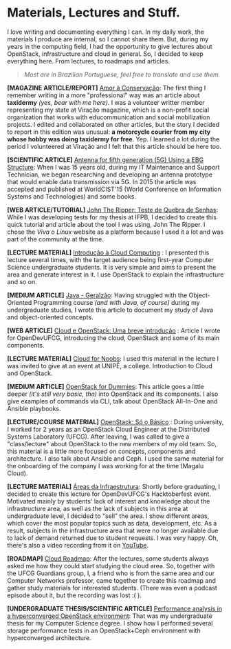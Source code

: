 # Materials, Lectures and Stuff.

I love writing and documenting everything I can. In my daily work, the materials I produce are internal, so I cannot share them. But, during my years in the computing field, I had the opportunity to give lectures about OpenStack, infrastructure and cloud in general. So, I decided to keep everything here. From lectures, to roadmaps and articles.

> *Most are in Brazilian Portuguese, feel free to translate and use them.*

**[MAGAZINE ARTICLE/REPORT]** [Amor à Conservação](https://issuu.com/viracao/docs/edicao_102): The first thing I remember writing in a more "professional" way was an article about **taxidermy** *(yes, bear with me here)*. I was a volunteer writter member representing my state at Viração magazine, which is a non-profit social organization that works with educommunication and social mobilization projects. I edited and collaborated on other articles, but the story I decided to report in this edition was unusual: **a motorcycle courier from my city whose hobby was doing taxidermy for free**. Yep. I learned a lot during the period I volunteered at Viração and I felt that this article should be here too.

**[SCIENTIFIC ARTICLE]** [Antenna for fifth generation (5G) Using a EBG Structure](https://www.researchgate.net/publication/282795759_Antenna_for_fifth_generation_5G_Using_a_EBG_Structure): When I was 15 years old, during my IT Maintenance and Support Technician, we began researching and developing an antenna prototype that would enable data transmission via 5G. In 2015 the article was accepted and published at WorldCIST'15 (World Conference on Information Systems and Technologies) and some books. 

**[WEB ARTICLE/TUTORIAL]** [John The Ripper: Teste de Quebra de Senhas](https://www.vivaolinux.com.br/artigo/John-The-Ripper-Teste-de-Quebra-de-Senhas/): While I was developing tests for my thesis at IFPB, I decided to create this quick tutorial and article about the tool I was using, John The Ripper. I chose the *Viva o Linux* website as a platform because I used it a lot and was part of the community at the time.
 
 **[LECTURE MATERIAL]** [Introdução à Cloud Computing](https://drive.google.com/file/d/1SKl1TmQ2Il2yE3O15UVCZu31dKfDqrHu/view?usp=drive_link) : I presented this lecture several times, with the target audience being first-year Computer Science undergraduate students. It is very simple and aims to present the area and generate interest in it. I use OpenStack to explain the infrastructure and so on.

**[MEDIUM ARTICLE]** [Java - Geralzão](https://medium.com/@martalaismd/java-geralz%C3%A3o-2f5951e723c6): Having struggled with the Object-Oriented Programming course *(and with Java, of course)* during my undergraduate studies, I wrote this article to document my study of Java and object-oriented concepts.

**[WEB ARTICLE]** [Cloud e OpenStack: Uma breve introdução](https://dev.to/opendevufcg/cloud-e-openstack-uma-breve-introducao-49cb) : Article I wrote for OpenDevUFCG, introducing the cloud, OpenStack and some of its main components.

**[LECTURE MATERIAL]** [Cloud for Noobs](https://drive.google.com/file/d/1KG3ZpTwDIq4NVeNyoGBOcMNxM7pLAFU-/view): I used this material in the lecture I was invited to give at an event at UNIPÊ, a college. Introduction to Cloud and OpenStack.

**[MEDIUM ARTICLE]** [OpenStack for Dummies](https://medium.com/@martalaismd/openstack-for-dummies-6cd3ab1892e3): This article goes a little deeper *(it's still very basic, tho)* into OpenStack and its components. I also give examples of commands via CLI, talk about OpenStack All-In-One and Ansible playbooks.

**[LECTURE/COURSE MATERIAL]** [OpenStack: Só o Básico](https://drive.google.com/file/d/1Sop3YgTJXPH53rudGeagMm8m1XdK_EU-/view) : During university, I worked for 2 years as an OpenStack Cloud Engineer at the Distributed Systems Laboratory (UFCG). After leaving, I was called to give a "class/lecture" about OpenStack to the new members of my old team. So, this material is a little more focused on concepts, components and architecture. I also talk about Ansible and Ceph. I used the same material for the onboarding of the company I was working for at the time (Magalu Cloud).

**[LECTURE MATERIAL]** [Áreas da Infraestrutura](https://drive.google.com/file/d/1qQ7iF4qKV749-xncP5sYG6uW12MDetQj/view): Shortly before graduating, I decided to create this lecture for OpenDevUFCG's Hacktoberfest event. Motivated mainly by students' lack of interest and knowledge about the infrastructure area, as well as the lack of subjects in this area at undergraduate level, I decided to "sell" the area. I show different areas, which cover the most popular topics such as data, development, etc. As a result, subjects in the infrastructure area that were no longer available due to lack of demand returned due to student requests. I was very happy. Oh, there's also a video recording from it on [YouTube](https://www.youtube.com/watch?v=qOB_tyzetX8&t=958s&pp=ygUcYXJlYXMgZGEgaW5mcmFlc3RydXR1cmEgdWZjZw==).

**[ROADMAP]** [Cloud Roadmap](https://github.com/Guardians-DSC/Cloud-Roadmap): After the lectures, some students always asked me how they could start studying the cloud area. So, together with the UFCG Guardians group, I, a friend who is from the same area and our Computer Networks professor, came together to create this roadmap and gather study materials for interested students. (There was even a podcast episode about it, but the recording was lost :( ).

**[UNDERGRADUATE THESIS/SCIENTIFIC ARTICLE]** [Performance analysis in a hyperconverged OpenStack environment](http://dspace.sti.ufcg.edu.br:8080/xmlui/handle/riufcg/29353):  That was my undergraduate thesis for my Computer Science degree. I show how I performed several storage performance tests in an OpenStack+Ceph environment with hyperconverged architecture.
